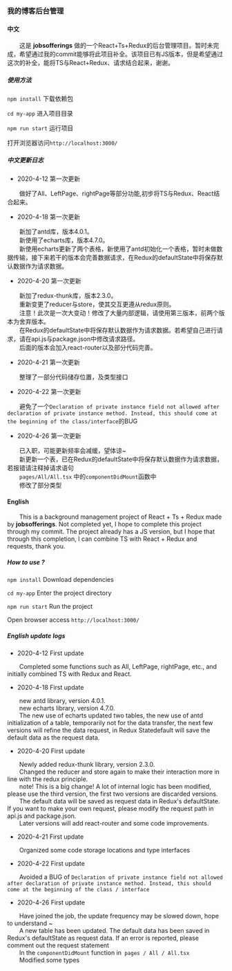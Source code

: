 ### 我的博客后台管理

#### 中文

&emsp;&emsp;这是 **jobsofferings** 做的一个React+Ts+Redux的后台管理项目。暂时未完成，希望通过我的commit能够将此项目补全。该项目已有JS版本，但是希望通过这次的补全，能将TS与React+Redux、请求结合起来，谢谢。<br>

##### 使用方法

`npm install` 下载依赖包

`cd my-app` 进入项目目录

`npm run start` 运行项目

打开浏览器访问`http://localhost:3000/`

##### 中文更新日志

+ 2020-4-12 第一次更新

&emsp;&emsp;做好了All、LeftPage、rightPage等部分功能,初步将TS与Redux、React结合起来。<br>

+ 2020-4-18 第一次更新

&emsp;&emsp;新加了antd库，版本4.0.1。<br>
&emsp;&emsp;新使用了echarts库，版本4.7.0。<br>
&emsp;&emsp;新使用echarts更新了两个表格，新使用了antd初始化一个表格，暂时未做数据传输，接下来若干的版本会完善数据请求，在Redux的defaultState中将保存默认数据作为请求数据。<br>

+ 2020-4-20 第一次更新

&emsp;&emsp;新加了redux-thunk库，版本2.3.0。<br>
&emsp;&emsp;重新变更了reducer与store，使其交互更遵从redux原则。<br>
&emsp;&emsp;注意！此次是一次大变动！修改了大量内部逻辑，请使用第三版本，前两个版本为舍弃版本。<br>
&emsp;&emsp;在Redux的defaultState中将保存默认数据作为请求数据。若希望自己进行请求，请在api.js与package.json中修改请求路径。<br>
&emsp;&emsp;后面的版本会加入react-router以及部分代码完善。<br>

+ 2020-4-21 第一次更新

&emsp;&emsp;整理了一部分代码储存位置，及类型接口<br>

+ 2020-4-22 第一次更新

&emsp;&emsp;避免了一个`Declaration of private instance field not allowed after declaration of private instance method. Instead, this should come at the beginning of the class/interface`的BUG<br>

+ 2020-4-26 第一次更新

&emsp;&emsp;已入职，可能更新频率会减缓，望体谅~<br>
&emsp;&emsp;新更新一个表，已在Redux的defaultState中将保存默认数据作为请求数据，若报错请注释掉请求语句<br>
&emsp;&emsp;`pages/All/All.tsx` 中的`componentDidMount`函数中<br>
&emsp;&emsp;修改了部分类型<br>

#### English

&emsp;&emsp;This is a background management project of React + Ts + Redux made by **jobsofferings**. Not completed yet, I hope to complete this project through my commit. The project already has a JS version, but I hope that through this completion, I can combine TS with React + Redux and requests, thank you.<br>

##### How to use ?

`npm install` Download dependencies

`cd my-app` Enter the project directory

`npm run start` Run the project

Open browser access `http://localhost:3000/`

##### English update logs

+ 2020-4-12 First update

&emsp;&emsp;Completed some functions such as All, LeftPage, rightPage, etc., and initially combined TS with Redux and React.<br>

+ 2020-4-18 First update

&emsp;&emsp;new antd library, version 4.0.1.<br>
&emsp;&emsp;new echarts library, version 4.7.0.<br>
&emsp;&emsp;The new use of echarts updated two tables, the new use of antd initialization of a table, temporarily not for the data transfer, the next few versions will refine the data request, in Redux Statedefault will save the default data as the request data.<br>

+ 2020-4-20 First update

&emsp;&emsp;Newly added redux-thunk library, version 2.3.0.<br>
&emsp;&emsp;Changed the reducer and store again to make their interaction more in line with the redux principle.<br>
&emsp;&emsp;note! This is a big change! A lot of internal logic has been modified, please use the third version, the first two versions are discarded versions.<br>
&emsp;&emsp;The default data will be saved as request data in Redux's defaultState. If you want to make your own request, please modify the request path in api.js and package.json.<br>
&emsp;&emsp;Later versions will add react-router and some code improvements.<br>

+ 2020-4-21 First update

&emsp;&emsp;Organized some code storage locations and type interfaces<br>

+ 2020-4-22 First update

&emsp;&emsp;Avoided a BUG of `Declaration of private instance field not allowed after declaration of private instance method. Instead, this should come at the beginning of the class / interface`<br>

+ 2020-4-26 First update

&emsp;&emsp;Have joined the job, the update frequency may be slowed down, hope to understand ~<br>
&emsp;&emsp;A new table has been updated. The default data has been saved in Redux's defaultState as request data. If an error is reported, please comment out the request statement<br>
&emsp;&emsp;In the `componentDidMount` function in` pages / All / All.tsx`<br>
&emsp;&emsp;Modified some types<br>